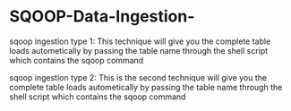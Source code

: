 # SQOOP-Data-Ingestion-
sqoop ingestion type 1:
This technique will give you the complete table loads autometically by passing the table name through the shell script which contains the sqoop command

sqoop ingestion type 2:
This is the second technique will give you the complete table loads autometically by passing the table name through the shell script which contains the sqoop command
